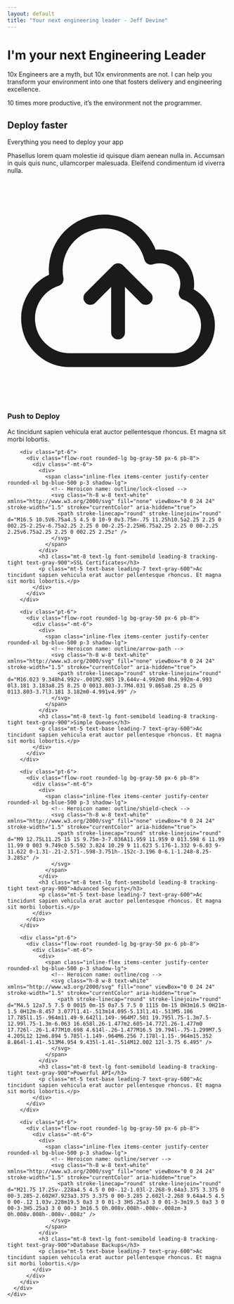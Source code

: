 ```yaml
---
layout: default
title: "Your next engineering leader - Jeff Devine"
---
```


<div class="bg-gray-50">
  <div class="relative overflow-hidden">
    <div class="relative pt-6 pb-16 sm:pb-24">
      <div class="mx-auto mt-16 max-w-7xl px-6 sm:mt-24">
        <div class="text-center">
          <h1 class="text-4xl font-bold tracking-tight text-gray-900 sm:text-5xl md:text-6xl">
            <span class="block">I'm your next</span>
            <span class="block text-blue-600">Engineering Leader</span>
          </h1>
          <p class="mx-auto mt-3 max-w-md text-base text-gray-500 sm:text-lg md:mt-5 md:max-w-3xl md:text-xl">10x Engineers are a myth, but 10x environments are not. I can help you transform your environment into one that fosters delivery and engineering excellence.</p>
          <p>10 times more productive, it’s the environment not the programmer.</p>
        </div>
      </div>
    </div>
  </div>
</div>

<div class="relative bg-white py-12 sm:py-14 lg:py-20">
  <div class="mx-auto max-w-md px-6 text-center sm:max-w-3xl lg:max-w-7xl lg:px-8">
    <h2 class="text-lg font-semibold text-blue-600">Deploy faster</h2>
    <p class="mt-2 text-3xl font-bold tracking-tight text-gray-900 sm:text-4xl">Everything you need to deploy your app</p>
    <p class="mx-auto mt-5 max-w-prose text-xl text-gray-500">Phasellus lorem quam molestie id quisque diam aenean nulla in. Accumsan in quis quis nunc, ullamcorper malesuada. Eleifend condimentum id viverra nulla.</p>
    <div class="mt-20">
      <div class="grid grid-cols-1 gap-12 sm:grid-cols-2 lg:grid-cols-3">
        <div class="pt-6">
          <div class="flow-root rounded-lg bg-gray-50 px-6 pb-8">
            <div class="-mt-6">
              <div>
                <span class="inline-flex items-center justify-center rounded-xl bg-blue-500 p-3 shadow-lg">
                  <!-- Heroicon name: outline/cloud-arrow-up -->
                  <svg class="h-8 w-8 text-white" xmlns="http://www.w3.org/2000/svg" fill="none" viewBox="0 0 24 24" stroke-width="1.5" stroke="currentColor" aria-hidden="true">
                    <path stroke-linecap="round" stroke-linejoin="round" d="M12 16.5V9.75m0 0l3 3m-3-3l-3 3M6.75 19.5a4.5 4.5 0 01-1.41-8.775 5.25 5.25 0 0110.233-2.33 3 3 0 013.758 3.848A3.752 3.752 0 0118 19.5H6.75z" />
                  </svg>
                </span>
              </div>
              <h3 class="mt-8 text-lg font-semibold leading-8 tracking-tight text-gray-900">Push to Deploy</h3>
              <p class="mt-5 text-base leading-7 text-gray-600">Ac tincidunt sapien vehicula erat auctor pellentesque rhoncus. Et magna sit morbi lobortis.</p>
            </div>
          </div>
        </div>

        <div class="pt-6">
          <div class="flow-root rounded-lg bg-gray-50 px-6 pb-8">
            <div class="-mt-6">
              <div>
                <span class="inline-flex items-center justify-center rounded-xl bg-blue-500 p-3 shadow-lg">
                  <!-- Heroicon name: outline/lock-closed -->
                  <svg class="h-8 w-8 text-white" xmlns="http://www.w3.org/2000/svg" fill="none" viewBox="0 0 24 24" stroke-width="1.5" stroke="currentColor" aria-hidden="true">
                    <path stroke-linecap="round" stroke-linejoin="round" d="M16.5 10.5V6.75a4.5 4.5 0 10-9 0v3.75m-.75 11.25h10.5a2.25 2.25 0 002.25-2.25v-6.75a2.25 2.25 0 00-2.25-2.25H6.75a2.25 2.25 0 00-2.25 2.25v6.75a2.25 2.25 0 002.25 2.25z" />
                  </svg>
                </span>
              </div>
              <h3 class="mt-8 text-lg font-semibold leading-8 tracking-tight text-gray-900">SSL Certificates</h3>
              <p class="mt-5 text-base leading-7 text-gray-600">Ac tincidunt sapien vehicula erat auctor pellentesque rhoncus. Et magna sit morbi lobortis.</p>
            </div>
          </div>
        </div>

        <div class="pt-6">
          <div class="flow-root rounded-lg bg-gray-50 px-6 pb-8">
            <div class="-mt-6">
              <div>
                <span class="inline-flex items-center justify-center rounded-xl bg-blue-500 p-3 shadow-lg">
                  <!-- Heroicon name: outline/arrow-path -->
                  <svg class="h-8 w-8 text-white" xmlns="http://www.w3.org/2000/svg" fill="none" viewBox="0 0 24 24" stroke-width="1.5" stroke="currentColor" aria-hidden="true">
                    <path stroke-linecap="round" stroke-linejoin="round" d="M16.023 9.348h4.992v-.001M2.985 19.644v-4.992m0 0h4.992m-4.993 0l3.181 3.183a8.25 8.25 0 0013.803-3.7M4.031 9.865a8.25 8.25 0 0113.803-3.7l3.181 3.182m0-4.991v4.99" />
                  </svg>
                </span>
              </div>
              <h3 class="mt-8 text-lg font-semibold leading-8 tracking-tight text-gray-900">Simple Queues</h3>
              <p class="mt-5 text-base leading-7 text-gray-600">Ac tincidunt sapien vehicula erat auctor pellentesque rhoncus. Et magna sit morbi lobortis.</p>
            </div>
          </div>
        </div>

        <div class="pt-6">
          <div class="flow-root rounded-lg bg-gray-50 px-6 pb-8">
            <div class="-mt-6">
              <div>
                <span class="inline-flex items-center justify-center rounded-xl bg-blue-500 p-3 shadow-lg">
                  <!-- Heroicon name: outline/shield-check -->
                  <svg class="h-8 w-8 text-white" xmlns="http://www.w3.org/2000/svg" fill="none" viewBox="0 0 24 24" stroke-width="1.5" stroke="currentColor" aria-hidden="true">
                    <path stroke-linecap="round" stroke-linejoin="round" d="M9 12.75L11.25 15 15 9.75m-3-7.036A11.959 11.959 0 013.598 6 11.99 11.99 0 003 9.749c0 5.592 3.824 10.29 9 11.623 5.176-1.332 9-6.03 9-11.622 0-1.31-.21-2.571-.598-3.751h-.152c-3.196 0-6.1-1.248-8.25-3.285z" />
                  </svg>
                </span>
              </div>
              <h3 class="mt-8 text-lg font-semibold leading-8 tracking-tight text-gray-900">Advanced Security</h3>
              <p class="mt-5 text-base leading-7 text-gray-600">Ac tincidunt sapien vehicula erat auctor pellentesque rhoncus. Et magna sit morbi lobortis.</p>
            </div>
          </div>
        </div>

        <div class="pt-6">
          <div class="flow-root rounded-lg bg-gray-50 px-6 pb-8">
            <div class="-mt-6">
              <div>
                <span class="inline-flex items-center justify-center rounded-xl bg-blue-500 p-3 shadow-lg">
                  <!-- Heroicon name: outline/cog -->
                  <svg class="h-8 w-8 text-white" xmlns="http://www.w3.org/2000/svg" fill="none" viewBox="0 0 24 24" stroke-width="1.5" stroke="currentColor" aria-hidden="true">
                    <path stroke-linecap="round" stroke-linejoin="round" d="M4.5 12a7.5 7.5 0 0015 0m-15 0a7.5 7.5 0 1115 0m-15 0H3m16.5 0H21m-1.5 0H12m-8.457 3.077l1.41-.513m14.095-5.13l1.41-.513M5.106 17.785l1.15-.964m11.49-9.642l1.149-.964M7.501 19.795l.75-1.3m7.5-12.99l.75-1.3m-6.063 16.658l.26-1.477m2.605-14.772l.26-1.477m0 17.726l-.26-1.477M10.698 4.614l-.26-1.477M16.5 19.794l-.75-1.299M7.5 4.205L12 12m6.894 5.785l-1.149-.964M6.256 7.178l-1.15-.964m15.352 8.864l-1.41-.513M4.954 9.435l-1.41-.514M12.002 12l-3.75 6.495" />
                  </svg>
                </span>
              </div>
              <h3 class="mt-8 text-lg font-semibold leading-8 tracking-tight text-gray-900">Powerful API</h3>
              <p class="mt-5 text-base leading-7 text-gray-600">Ac tincidunt sapien vehicula erat auctor pellentesque rhoncus. Et magna sit morbi lobortis.</p>
            </div>
          </div>
        </div>

        <div class="pt-6">
          <div class="flow-root rounded-lg bg-gray-50 px-6 pb-8">
            <div class="-mt-6">
              <div>
                <span class="inline-flex items-center justify-center rounded-xl bg-blue-500 p-3 shadow-lg">
                  <!-- Heroicon name: outline/server -->
                  <svg class="h-8 w-8 text-white" xmlns="http://www.w3.org/2000/svg" fill="none" viewBox="0 0 24 24" stroke-width="1.5" stroke="currentColor" aria-hidden="true">
                    <path stroke-linecap="round" stroke-linejoin="round" d="M21.75 17.25v-.228a4.5 4.5 0 00-.12-1.03l-2.268-9.64a3.375 3.375 0 00-3.285-2.602H7.923a3.375 3.375 0 00-3.285 2.602l-2.268 9.64a4.5 4.5 0 00-.12 1.03v.228m19.5 0a3 3 0 01-3 3H5.25a3 3 0 01-3-3m19.5 0a3 3 0 00-3-3H5.25a3 3 0 00-3 3m16.5 0h.008v.008h-.008v-.008zm-3 0h.008v.008h-.008v-.008z" />
                  </svg>
                </span>
              </div>
              <h3 class="mt-8 text-lg font-semibold leading-8 tracking-tight text-gray-900">Database Backups</h3>
              <p class="mt-5 text-base leading-7 text-gray-600">Ac tincidunt sapien vehicula erat auctor pellentesque rhoncus. Et magna sit morbi lobortis.</p>
            </div>
          </div>
        </div>
      </div>
    </div>
  </div>
</div>
